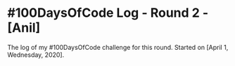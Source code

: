 # #100DaysOfCode Log - Round 2 - [Anil]

The log of my #100DaysOfCode challenge for this round. Started on [April 1, Wednesday, 2020].
